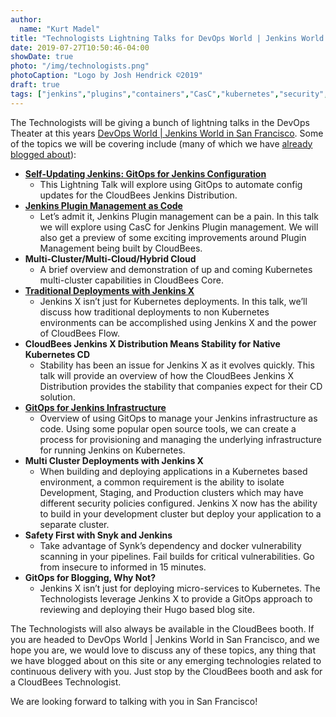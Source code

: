 ```yaml
---
author:
  name: "Kurt Madel"
title: "Technologists Lightning Talks for DevOps World | Jenkins World 2019 San Francisco"
date: 2019-07-27T10:50:46-04:00
showDate: true
photo: "/img/technologists.png"
photoCaption: "Logo by Josh Hendrick ©2019"
draft: true
tags: ["jenkins","plugins","containers","CasC","kubernetes","security","GitOps","multi-cluster","jenkins-x","synk"]
---
```

The Technologists will be giving a bunch of lightning talks in the DevOps Theater at this years [DevOps World | Jenkins World in San Francisco](https://www.cloudbees.com/devops-world/san-francisco/). Some of the topics we will be covering include (many of which we have [already blogged about](https://cb-technologists.github.io/posts/)):

- [**Self-Updating Jenkins: GitOps for Jenkins Configuration**](https://cb-technologists.github.io/posts/cjd-casc/)
  - This Lightning Talk will explore using GitOps to automate config updates for the CloudBees Jenkins Distribution.
- [**Jenkins Plugin Management as Code**](https://cb-technologists.github.io/posts/jenkins-plugins-good-bad-ugly/)
  -  Let’s admit it, Jenkins Plugin management can be a pain. In this talk we will explore using CasC for Jenkins Plugin management. We will also get a preview of some exciting improvements around Plugin Management being built by CloudBees.
- **Multi-Cluster/Multi-Cloud/Hybrid Cloud**
  - A brief overview and demonstration of up and coming Kubernetes multi-cluster capabilities in CloudBees Core.
- [**Traditional Deployments with Jenkins X**](https://cb-technologists.github.io/posts/jenkins-x-flow-integration/)
  - Jenkins X isn’t just for Kubernetes deployments. In this talk, we’ll discuss how traditional deployments to non Kubernetes environments can be accomplished using Jenkins X and the power of CloudBees Flow.
- **CloudBees Jenkins X Distribution Means Stability for Native Kubernetes CD**
  - Stability has been an issue for Jenkins X as it evolves quickly. This talk will provide an overview of how the CloudBees Jenkins X Distribution provides the stability that companies expect for their CD solution.
- [**GitOps for Jenkins Infrastructure**](https://cb-technologists.github.io/posts/gitops-series-part-1/)
  - Overview of using GitOps to manage your Jenkins infrastructure as code. Using some popular open source tools, we can create a process for provisioning and managing the underlying infrastructure for running Jenkins on Kubernetes.
- **Multi Cluster Deployments with Jenkins X**
  - When building and deploying applications in a Kubernetes based environment, a common requirement is the ability to isolate Development, Staging, and Production clusters which may have different security policies configured.  Jenkins X now has the ability to build in your development cluster but deploy your application to a separate cluster.
- **Safety First with Snyk and Jenkins**
  - Take advantage of Synk’s dependency and docker vulnerability scanning in your pipelines. Fail builds for critical vulnerabilities. Go from insecure to informed in 15 minutes. 
- **GitOps for Blogging, Why Not?**
  - Jenkins X isn’t just for deploying micro-services to Kubernetes. The Technologists leverage Jenkins X to provide a GitOps approach to reviewing and deploying their Hugo based blog site.

The Technologists will also always be available in the CloudBees booth. If you are headed to DevOps World | Jenkins World in San Francisco, and we hope you are, we would love to discuss any of these topics, any thing that we have blogged about on this site or any emerging technologies related to continuous delivery with you. Just stop by the CloudBees booth and ask for a CloudBees Technologist.

We are looking forward to talking with you in San Francisco!